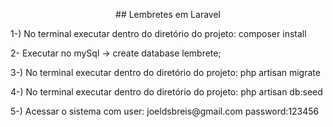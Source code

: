 <p align="center">
## Lembretes em Laravel
</p>

<p>1-) No terminal executar dentro do diretório do projeto: composer install </p>

<p>2- Executar no mySql -> create database lembrete;

<p>3-) No terminal executar dentro do diretório do projeto: php artisan migrate

<p>4-) No terminal executar dentro do diretório do projeto: php artisan db:seed

<p>5-) Acessar o sistema com user: joeldsbreis@gmail.com password:123456

